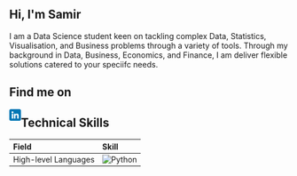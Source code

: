 ## Hi, I'm **Samir**

I am a Data Science student keen on tackling complex Data, Statistics, Visualisation, and Business problems through a variety of tools. Through my background in Data, Business, Economics, and Finance, I am deliver flexible solutions catered to your speciifc needs.

## Find me on

<a href="https://www.linkedin.com/in/samirsabitli/">
  <img align="left" src="https://raw.githubusercontent.com/SSabitli/SSabitli/0ccc76eb793fd45acd1fe41e5999fe6aaef65644/Images/linkedin.png" alt="Samir Sabitli | LinkedIn" width="21px"/>
</a>

## Technical Skills

| Field        | Skill      |
| :----------- | :--------- |
| High-level Languages | ![Python](https://img.shields.io/badge/python-3670A0?style=for-the-badge&logo=python&logoColor=ffdd54) |